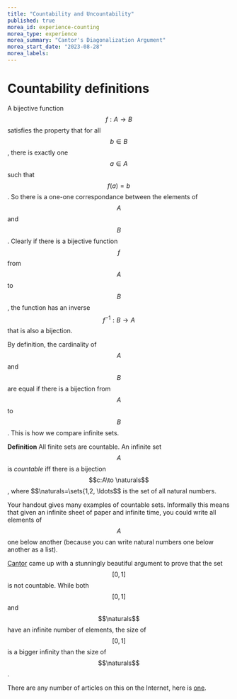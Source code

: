 ```yaml
---
title: "Countability and Uncountability"
published: true
morea_id: experience-counting
morea_type: experience
morea_summary: "Cantor's Diagonalization Argument"
morea_start_date: "2023-08-28"
morea_labels:
---
```


# Countability definitions

A bijective function $$f: A\to B$$ satisfies the property that for all
$$b\in B$$, there is exactly one $$a\in A$$ such that $$f(a) = b$$. So there
is a one-one correspondance between the elements of $$A$$ and $$B$$.
Clearly if there is a bijective function $$f$$ from $$A$$ to $$B$$, the
function has an inverse $$f^{-1}:B\to A$$ that is also a bijection.

By definition, the cardinality of $$A$$ and $$B$$ are equal if there is
a bijection from $$A$$ to $$B$$. This is how we compare infinite sets.

**Definition** All finite sets are countable. An infinite set $$A$$ is
_countable_ iff there is a bijection $$c:A\to \naturals$$, where
$$\naturals=\sets{1,2, \ldots$$ is the set of all natural numbers.

Your handout gives many examples of countable sets. Informally this means
that given an infinite sheet of paper and infinite time, you could write all
elements of $$A$$ one below another (because you can write natural numbers one
below another as a list). 

[Cantor](en.wikipedia.org/wiki/Georg_Cantor) came up with a stunningly
beautiful argument to prove that the set $$[0,1]$$ is not countable.
While both $$[0,1]$$ and $$\naturals$$ have an infinite number of
elements, the size of $$[0,1]$$ is a bigger infinity than the size of
$$\naturals$$. 

There are any number of articles on this on the Internet, here 
is [one]().


